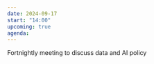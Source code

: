 ```yaml
---
date: 2024-09-17
start: "14:00"
upcoming: true
agenda: 
--- 
```

Fortnightly meeting to discuss data and AI policy